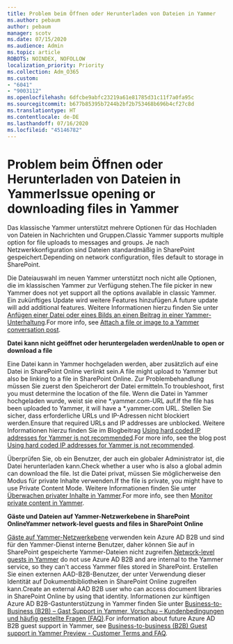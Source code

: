 ```yaml
---
title: Problem beim Öffnen oder Herunterladen von Dateien in Yammer
ms.author: pebaum
author: pebaum
manager: scotv
ms.date: 07/15/2020
ms.audience: Admin
ms.topic: article
ROBOTS: NOINDEX, NOFOLLOW
localization_priority: Priority
ms.collection: Adm_O365
ms.custom:
- "6041"
- "9003112"
ms.openlocfilehash: 6dfcbe9abfc23219a61e81785d31c11f7a0fa95c
ms.sourcegitcommit: b677b85395b7244b2bf2b753468b696b4cf27c8d
ms.translationtype: HT
ms.contentlocale: de-DE
ms.lasthandoff: 07/16/2020
ms.locfileid: "45146782"
---
```

# <a name="issue-opening-or-downloading-files-in-yammer"></a><span data-ttu-id="8a5f4-102">Problem beim Öffnen oder Herunterladen von Dateien in Yammer</span><span class="sxs-lookup"><span data-stu-id="8a5f4-102">Issue opening or downloading files in Yammer</span></span>

<span data-ttu-id="8a5f4-103">Das klassische Yammer unterstützt mehrere Optionen für das Hochladen von Dateien in Nachrichten und Gruppen.</span><span class="sxs-lookup"><span data-stu-id="8a5f4-103">Classic Yammer supports multiple option for file uploads to messages and groups.</span></span> <span data-ttu-id="8a5f4-104">Je nach Netzwerkkonfiguration sind Dateien standardmäßig in SharePoint gespeichert.</span><span class="sxs-lookup"><span data-stu-id="8a5f4-104">Depending on network configuration, files default to storage in SharePoint.</span></span>

<span data-ttu-id="8a5f4-105">Die Dateiauswahl im neuen Yammer unterstützt noch nicht alle Optionen, die im klassischen Yammer zur Verfügung stehen.</span><span class="sxs-lookup"><span data-stu-id="8a5f4-105">The file picker in new Yammer does not yet support all the options available in classic Yammer.</span></span> <span data-ttu-id="8a5f4-106">Ein zukünftiges Update wird weitere Features hinzufügen.</span><span class="sxs-lookup"><span data-stu-id="8a5f4-106">A future update will add additional features.</span></span> <span data-ttu-id="8a5f4-107">Weitere Informationen hierzu finden Sie unter [Anfügen einer Datei oder eines Bilds an einen Beitrag in einer Yammer-Unterhaltung](https://support.microsoft.com/office/attach-a-file-or-image-to-a-yammer-conversation-post-8d2d17f7-8f37-4535-961e-518d751be7e8).</span><span class="sxs-lookup"><span data-stu-id="8a5f4-107">For more info, see [Attach a file or image to a Yammer conversation post](https://support.microsoft.com/office/attach-a-file-or-image-to-a-yammer-conversation-post-8d2d17f7-8f37-4535-961e-518d751be7e8).</span></span>

<span data-ttu-id="8a5f4-108">**Datei kann nicht geöffnet oder heruntergeladen werden**</span><span class="sxs-lookup"><span data-stu-id="8a5f4-108">**Unable to open or download a file**</span></span>  

<span data-ttu-id="8a5f4-109">Eine Datei kann in Yammer hochgeladen werden, aber zusätzlich auf eine Datei in SharePoint Online verlinkt sein.</span><span class="sxs-lookup"><span data-stu-id="8a5f4-109">A file might upload to Yammer but also be linking to a file in SharePoint Online.</span></span> <span data-ttu-id="8a5f4-110">Zur Problembehandlung müssen Sie zuerst den Speicherort der Datei ermitteln.</span><span class="sxs-lookup"><span data-stu-id="8a5f4-110">To troubleshoot, first you must determine the location of the file.</span></span> <span data-ttu-id="8a5f4-111">Wenn die Datei in Yammer hochgeladen wurde, weist sie eine \*.yammer.com-URL auf.</span><span class="sxs-lookup"><span data-stu-id="8a5f4-111">If the file has been uploaded to Yammer, it will have a \*.yammer.com URL.</span></span> <span data-ttu-id="8a5f4-112">Stellen Sie sicher, dass erforderliche URLs und IP-Adressen nicht blockiert werden.</span><span class="sxs-lookup"><span data-stu-id="8a5f4-112">Ensure that required URLs and IP addresses are unblocked.</span></span> <span data-ttu-id="8a5f4-113">Weitere Informationen hierzu finden Sie im Blogbeitrag [Using hard coded IP addresses for Yammer is not recommended](https://techcommunity.microsoft.com/t5/yammer-blog/using-hard-coded-ip-addresses-for-yammer-is-not-recommended/ba-p/276592).</span><span class="sxs-lookup"><span data-stu-id="8a5f4-113">For more info, see the blog post [Using hard coded IP addresses for Yammer is not recommended](https://techcommunity.microsoft.com/t5/yammer-blog/using-hard-coded-ip-addresses-for-yammer-is-not-recommended/ba-p/276592).</span></span>

<span data-ttu-id="8a5f4-114">Überprüfen Sie, ob ein Benutzer, der auch ein globaler Administrator ist, die Datei herunterladen kann.</span><span class="sxs-lookup"><span data-stu-id="8a5f4-114">Check whether a user who is also a global admin can download the file.</span></span> <span data-ttu-id="8a5f4-115">Ist die Datei privat, müssen Sie möglicherweise den Modus für private Inhalte verwenden.</span><span class="sxs-lookup"><span data-stu-id="8a5f4-115">If the file is private, you might have to use Private Content Mode.</span></span> <span data-ttu-id="8a5f4-116">Weitere Informationen finden Sie unter [Überwachen privater Inhalte in Yammer](https://docs.microsoft.com/yammer/manage-security-and-compliance/monitor-private-content).</span><span class="sxs-lookup"><span data-stu-id="8a5f4-116">For more info, see then [Monitor private content in Yammer](https://docs.microsoft.com/yammer/manage-security-and-compliance/monitor-private-content).</span></span>  

<span data-ttu-id="8a5f4-117">**Gäste und Dateien auf Yammer-Netzwerkebene in SharePoint Online**</span><span class="sxs-lookup"><span data-stu-id="8a5f4-117">**Yammer network-level guests and files in SharePoint Online**</span></span>  

<span data-ttu-id="8a5f4-118">[Gäste auf Yammer-Netzwerkebene](https://docs.microsoft.com/yammer/manage-yammer-users/add-block-or-remove-users#invite-guests) verwenden kein Azure AD B2B und sind für den Yammer-Dienst interne Benutzer, daher können Sie auf in SharePoint gespeicherte Yammer-Dateien nicht zugreifen.</span><span class="sxs-lookup"><span data-stu-id="8a5f4-118">[Network-level guests in Yammer](https://docs.microsoft.com/yammer/manage-yammer-users/add-block-or-remove-users#invite-guests) do not use Azure AD B2B and are internal to the Yammer service, so they can't access Yammer files stored in SharePoint.</span></span> <span data-ttu-id="8a5f4-119">Erstellen Sie einen externen AAD-B2B-Benutzer, der unter Verwendung dieser Identität auf Dokumentbibliotheken in SharePoint Online zugreifen kann.</span><span class="sxs-lookup"><span data-stu-id="8a5f4-119">Create an external AAD B2B user who can access document libraries in SharePoint Online by using that identity.</span></span> <span data-ttu-id="8a5f4-120">Informationen zur künftigen Azure AD B2B-Gastunterstützung in Yammer finden Sie unter [Business-to-Business (B2B) – Gast Support in Yammer, Vorschau – Kundenbedingungen und häufig gestellte Fragen (FAQ)](https://docs.microsoft.com/yammer/get-started-with-yammer/azure-ad-b2b-guests-yammer).</span><span class="sxs-lookup"><span data-stu-id="8a5f4-120">For information about future Azure AD B2B guest support in Yammer, see [Business-to-business (B2B) Guest support in Yammer Preview - Customer Terms and FAQ](https://docs.microsoft.com/yammer/get-started-with-yammer/azure-ad-b2b-guests-yammer).</span></span>